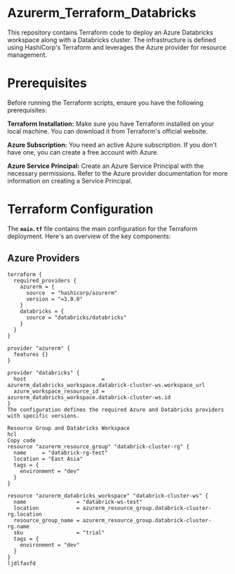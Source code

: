 # Azurerm_Terraform_Databricks

This repository contains Terraform code to deploy an Azure Databricks workspace along with a Databricks cluster. The infrastructure is defined using HashiCorp's Terraform and leverages the Azure provider for resource management.

# Prerequisites
Before running the Terraform scripts, ensure you have the following prerequisites:

**Terraform Installation:** Make sure you have Terraform installed on your local machine. You can download it from Terraform's official website.

**Azure Subscription:** You need an active Azure subscription. If you don't have one, you can create a free account with Azure.

**Azure Service Principal:** Create an Azure Service Principal with the necessary permissions. Refer to the Azure provider documentation for more information on creating a Service Principal.

# Terraform Configuration
The **`main.tf`** file contains the main configuration for the Terraform deployment. Here's an overview of the key components:

## Azure Providers

```hcl
terraform {
  required_providers {
    azurerm = {
      source  = "hashicorp/azurerm"
      version = "=3.0.0"
    }
    databricks = {
      source = "databricks/databricks"
    }
  }
}

provider "azurerm" {
  features {}
}

provider "databricks" {
  host                        = azurerm_databricks_workspace.databrick-cluster-ws.workspace_url
  azure_workspace_resource_id = azurerm_databricks_workspace.databrick-cluster-ws.id
}
The configuration defines the required Azure and Databricks providers with specific versions.

Resource Group and Databricks Workspace
hcl
Copy code
resource "azurerm_resource_group" "databrick-cluster-rg" {
  name     = "databrick-rg-test"
  location = "East Asia"
  tags = {
    environment = "dev"
  }
}

resource "azurerm_databricks_workspace" "databrick-cluster-ws" {
  name                = "databrick-ws-test"
  location            = azurerm_resource_group.databrick-cluster-rg.location
  resource_group_name = azurerm_resource_group.databrick-cluster-rg.name
  sku                 = "trial"
  tags = {
    environment = "dev"
  }
} 
ljdlfasfd
